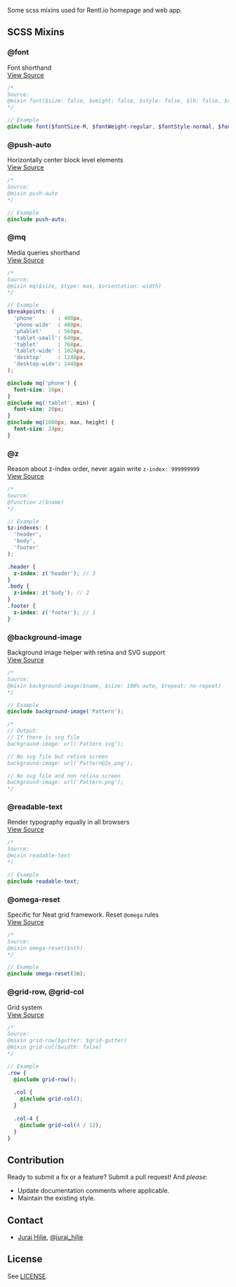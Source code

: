 Some scss mixins used for Rentl.io homepage and web app.

## SCSS Mixins

### @font
Font shorthand
<br>
[View Source](https://github.com/Rentlio/sass-mixins/blob/master/mixins/_font.scss)
```scss
/*
Source:
@mixin font($size: false, $weight: false, $style: false, $lh: false, $colour: false)
*/

// Example
@include font($fontSize-M, $fontWeight-regular, $fontStyle-normal, $fontSpacing-paragraph, $black);
```
### @push-auto
Horizontally center block level elements
<br>
[View Source](https://github.com/Rentlio/sass-mixins/blob/master/mixins/_push-auto.scss)
```scss
/*
Source:
@mixin push-auto
*/

// Example
@include push-auto;
```

### @mq
Media queries shorthand
<br>
[View Source](https://github.com/Rentlio/sass-mixins/blob/master/mixins/_mq.scss)
```scss
/*
Source:
@mixin mq($size, $type: max, $orientation: width)
*/

// Example
$breakpoints: (
  'phone'       : 400px,
  'phone-wide'  : 480px,
  'phablet'     : 560px,
  'tablet-small': 640px,
  'tablet'      : 768px,
  'tablet-wide' : 1024px,
  'desktop'     : 1248px,
  'desktop-wide': 1440px
);

@include mq('phone') {
  font-size: 16px;
}
@include mq('tablet', min) {
  font-size: 20px;
}
@include mq(1000px, max, height) {
  font-size: 24px;
}
```

### @z
Reason about z-index order, never again write `z-index: 999999999`
<br>
[View Source](https://github.com/Rentlio/sass-mixins/blob/master/mixins/_z.scss)
```scss
/*
Source:
@function z($name)
*/

// Example
$z-indexes: (
  'header',
  'body',
  'footer'
);

.header {
  z-index: z('header'); // 3
}
.body {
  z-index: z('body'); // 2
}
.footer {
  z-index: z('footer'); // 1
}
```

### @background-image
Background image helper with retina and SVG support
<br>
[View Source](https://github.com/Rentlio/sass-mixins/blob/master/mixins/_background-image.scss)
```scss
/*
Source:
@mixin background-image($name, $size: 100% auto, $repeat: no-repeat)
*/

// Example
@include background-image('Pattern');

/*
// Output:
// If there is svg file
background-image: url('Pattern.svg');

// No svg file but retina screen
background-image: url('Pattern@2x.png');

// No svg file and non retina screen
background-image: url('Pattern.png');
*/
```

### @readable-text
Render typography equally in all browsers
<br>
[View Source](https://github.com/Rentlio/sass-mixins/blob/master/mixins/_readable-text.scss)
```scss
/*
Source:
@mixin readable-text
*/

// Example
@include readable-text;
```

### @omega-reset
Specific for Neat grid framework. Reset `@omega` rules
<br>
[View Source](https://github.com/Rentlio/sass-mixins/blob/master/mixins/_omega-reset.scss)
```scss
/*
Source:
@mixin omega-reset($nth)
*/

// Example
@include omega-reset(3n);
```

### @grid-row, @grid-col
Grid system
<br>
[View Source](https://github.com/Rentlio/sass-mixins/blob/master/mixins/_grid.scss)
```scss
/*
Source:
@mixin grid-row($gutter: $grid-gutter)
@mixin grid-col($width: false)
*/

// Example
.row {
  @include grid-row();
  
  .col {
    @include grid-col();
  }
  
  .col-4 {
    @include grid-col(4 / 12);
  }
}
```

## Contribution

Ready to submit a fix or a feature? Submit a pull request! And _please_:

- Update documentation comments where applicable.
- Maintain the existing style.

## Contact

- [Juraj Hilje](https://github.com/jurajhilje), [@juraj_hilje](https://twitter.com/juraj_hilje)

## License
See [LICENSE](https://github.com/Rentlio/sass-mixins/blob/master/LICENSE.md).